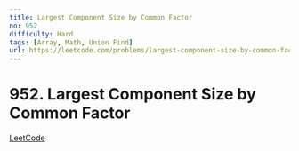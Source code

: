 ```yaml
---
title: Largest Component Size by Common Factor
no: 952
difficulty: Hard
tags: [Array, Math, Union Find]
url: https://leetcode.com/problems/largest-component-size-by-common-factor/
---
```


# 952. Largest Component Size by Common Factor

[LeetCode](https://leetcode.com/problems/largest-component-size-by-common-factor/)

